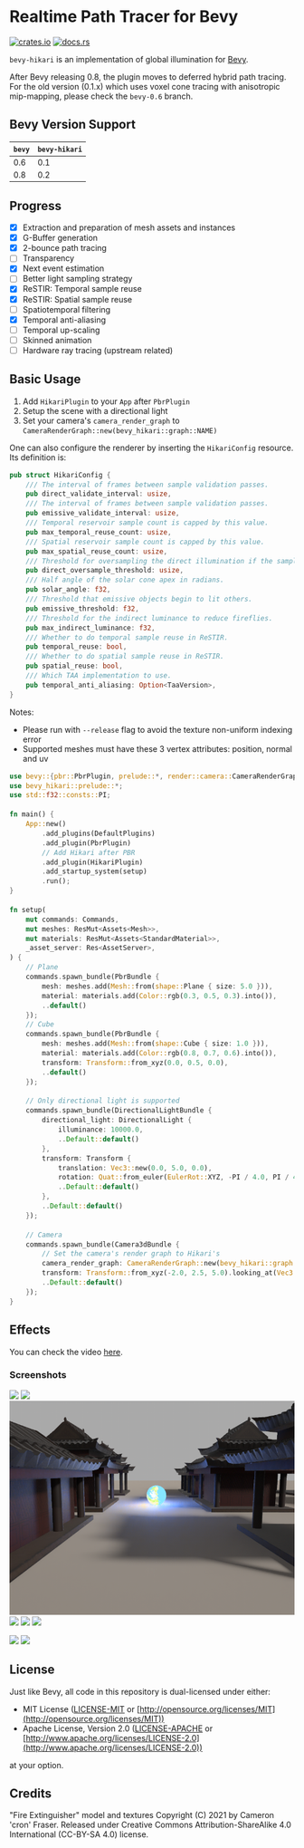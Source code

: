 # Realtime Path Tracer for Bevy

[![crates.io](https://img.shields.io/crates/v/bevy-hikari)](https://crates.io/crates/bevy-hikari)
[![docs.rs](https://docs.rs/bevy-hikari/badge.svg)](https://docs.rs/bevy-hikari)

`bevy-hikari` is an implementation of global illumination for [Bevy](https://bevyengine.org/).

After Bevy releasing 0.8, the plugin moves to deferred hybrid path tracing.
For the old version (0.1.x) which uses voxel cone tracing with anisotropic mip-mapping, please check the `bevy-0.6` branch.

## Bevy Version Support
| `bevy` | `bevy-hikari` |
| ------ | ------------- |
| 0.6    | 0.1           |
| 0.8    | 0.2           |

## Progress
- [x] Extraction and preparation of mesh assets and instances
- [x] G-Buffer generation
- [x] 2-bounce path tracing
- [ ] Transparency
- [x] Next event estimation
- [ ] Better light sampling strategy
- [x] ReSTIR: Temporal sample reuse
- [x] ReSTIR: Spatial sample reuse
- [ ] Spatiotemporal filtering
- [x] Temporal anti-aliasing
- [ ] Temporal up-scaling 
- [ ] Skinned animation
- [ ] Hardware ray tracing (upstream related)

## Basic Usage
1. Add `HikariPlugin` to your `App` after `PbrPlugin`
2. Setup the scene with a directional light
3. Set your camera's `camera_render_graph` to `CameraRenderGraph::new(bevy_hikari::graph::NAME)`

One can also configure the renderer by inserting the `HikariConfig` resource.
Its definition is:
```rust
pub struct HikariConfig {
    /// The interval of frames between sample validation passes.
    pub direct_validate_interval: usize,
    /// The interval of frames between sample validation passes.
    pub emissive_validate_interval: usize,
    /// Temporal reservoir sample count is capped by this value.
    pub max_temporal_reuse_count: usize,
    /// Spatial reservoir sample count is capped by this value.
    pub max_spatial_reuse_count: usize,
    /// Threshold for oversampling the direct illumination if the sample count is low.
    pub direct_oversample_threshold: usize,
    /// Half angle of the solar cone apex in radians.
    pub solar_angle: f32,
    /// Threshold that emissive objects begin to lit others.
    pub emissive_threshold: f32,
    /// Threshold for the indirect luminance to reduce fireflies.
    pub max_indirect_luminance: f32,
    /// Whether to do temporal sample reuse in ReSTIR.
    pub temporal_reuse: bool,
    /// Whether to do spatial sample reuse in ReSTIR.
    pub spatial_reuse: bool,
    /// Which TAA implementation to use.
    pub temporal_anti_aliasing: Option<TaaVersion>,
}
```

Notes:
- Please run with `--release` flag to avoid the texture non-uniform indexing error
- Supported meshes must have these 3 vertex attributes: position, normal and uv 

```rust
use bevy::{pbr::PbrPlugin, prelude::*, render::camera::CameraRenderGraph};
use bevy_hikari::prelude::*;
use std::f32::consts::PI;

fn main() {
    App::new()
        .add_plugins(DefaultPlugins)
        .add_plugin(PbrPlugin)
        // Add Hikari after PBR
        .add_plugin(HikariPlugin)
        .add_startup_system(setup)
        .run();
}

fn setup(
    mut commands: Commands,
    mut meshes: ResMut<Assets<Mesh>>,
    mut materials: ResMut<Assets<StandardMaterial>>,
    _asset_server: Res<AssetServer>,
) {
    // Plane
    commands.spawn_bundle(PbrBundle {
        mesh: meshes.add(Mesh::from(shape::Plane { size: 5.0 })),
        material: materials.add(Color::rgb(0.3, 0.5, 0.3).into()),
        ..default()
    });
    // Cube
    commands.spawn_bundle(PbrBundle {
        mesh: meshes.add(Mesh::from(shape::Cube { size: 1.0 })),
        material: materials.add(Color::rgb(0.8, 0.7, 0.6).into()),
        transform: Transform::from_xyz(0.0, 0.5, 0.0),
        ..default()
    });

    // Only directional light is supported
    commands.spawn_bundle(DirectionalLightBundle {
        directional_light: DirectionalLight {
            illuminance: 10000.0,
            ..Default::default()
        },
        transform: Transform {
            translation: Vec3::new(0.0, 5.0, 0.0),
            rotation: Quat::from_euler(EulerRot::XYZ, -PI / 4.0, PI / 4.0, 0.0),
            ..Default::default()
        },
        ..Default::default()
    });

    // Camera
    commands.spawn_bundle(Camera3dBundle {
        // Set the camera's render graph to Hikari's
        camera_render_graph: CameraRenderGraph::new(bevy_hikari::graph::NAME),
        transform: Transform::from_xyz(-2.0, 2.5, 5.0).looking_at(Vec3::ZERO, Vec3::Y),
        ..Default::default()
    });
}
```

## Effects
You can check the video [here](https://youtu.be/p5g4twfe9yY).

### Screenshots
<img src="assets/screenshots/rt-gi.png" />
<img src="assets/screenshots/rt-gi-2.png" />
<img src="assets/screenshots/city.png">
<img src="assets/screenshots/scene.png">
<img src="assets/screenshots/scene-box.png">
<img src="assets/screenshots/dissection/final.png">
<p float="left">
    <img src="assets/screenshots/dissection/direct-shading-gamma.png" width=400>
    <img src="assets/screenshots/dissection/indirect-shading-gamma.png" width=400>
</p>

## License
Just like Bevy, all code in this repository is dual-licensed under either:

* MIT License ([LICENSE-MIT](docs/LICENSE-MIT) or [http://opensource.org/licenses/MIT](http://opensource.org/licenses/MIT))
* Apache License, Version 2.0 ([LICENSE-APACHE](docs/LICENSE-APACHE) or [http://www.apache.org/licenses/LICENSE-2.0](http://www.apache.org/licenses/LICENSE-2.0))

at your option.

## Credits
"Fire Extinguisher" model and textures Copyright (C) 2021 by Cameron 'cron' Fraser.
Released under Creative Commons Attribution-ShareAlike 4.0 International (CC-BY-SA 4.0) license.